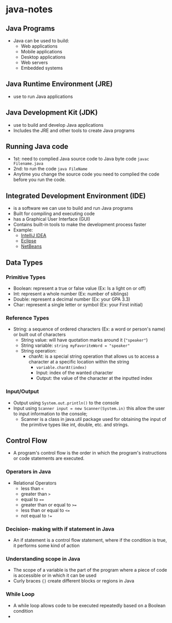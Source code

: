 # java-notes

## Java Programs
- Java can be used to build:
  - Web applications
  - Mobile applications
  - Desktop applications
  - Web servers
  - Embedded systems

## Java Runtime Environment (JRE)
- use to run Java applications 

## Java Development Kit (JDK)
- use to build and develop Java applications 
- Includes the JRE and other tools to create Java programs

## Running Java code
- 1st: need to complied Java source code to Java byte code `javac Filename.java`
- 2nd: to run the code `java FileName`
- Anytime you change the source code you need to complied the code before you run the code.

## Integrated Development Environment (IDE)
- is a software we can use to build and run Java programs 
- Built for compiling and executing code
- has a Graphical User Interface (GUI)
- Contains built-in tools to make the development process faster
- Example: 
  - [IntelliJ IDEA](https://www.jetbrains.com/idea/)
  - [Eclipse](https://www.eclipse.org/)
  - [NetBeans](https://netbeans.apache.org/)

## Data Types

### Primitive Types

- Boolean: represent a true or false value (Ex: Is a light on or off)
- Int: represent a whole number (Ex: number of siblings)
- Double: represent a decimal number (Ex: your GPA 3.3)
- Char: represent a single letter or symbol (Ex: your First initial)

### Reference Types

- String: a sequence of ordered characters (Ex: a word or person's name) or built out of characters
  - String value: will have quotation marks around it (`"speaker"`)
  - String variable: `string myFavoriteWord = "speaker"`
  - String operation:
    - charAt: is a special string operation that allows us to access a character at a specific location within the string
      - `variable.charAt(index)`
      - Input: index of the wanted character
      - Output: the value of the character at the inputted index

### Input/Output
- Output using `System.out.println()` to the console
- Input using `Scanner input = new Scanner(System.in)` this allow the user to input information to the console;
  - Scanner is a class in java.util package used for obtaining the input of the primitive types like int, double, etc. and strings.

## Control Flow
- A program's control flow is the order in which the program's instructions or code statements are executed.

### Operators in Java
- Relational Operators
  - less than `<`
  - greater than `>`
  - equal to `==`
  - greater than or equal to `>=`
  - less than or equal to `<=`
  - not equal to `!=`

### Decision- making with if statement in Java
- An if statement is a control flow statement, where if the condition is true, it performs some kind of action

### Understanding scope in Java
- The scope of a variable is the part of the program where a piece of code is accessible or in which it can be used
- Curly braces `{}` create different blocks or regions in Java
### While Loop
- A while loop allows code to be executed repeatedly based on a Boolean condition
-

